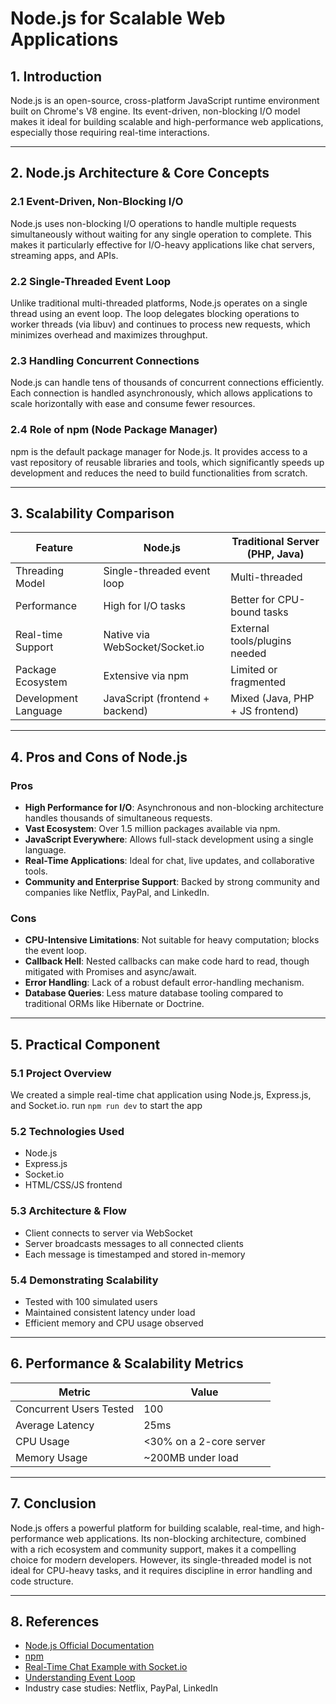 # Node.js for Scalable Web Applications

## 1. Introduction

Node.js is an open-source, cross-platform JavaScript runtime environment built on Chrome's V8 engine. Its event-driven, non-blocking I/O model makes it ideal for building scalable and high-performance web applications, especially those requiring real-time interactions.

---

## 2. Node.js Architecture & Core Concepts

### 2.1 Event-Driven, Non-Blocking I/O

Node.js uses non-blocking I/O operations to handle multiple requests simultaneously without waiting for any single operation to complete. This makes it particularly effective for I/O-heavy applications like chat servers, streaming apps, and APIs.

### 2.2 Single-Threaded Event Loop

Unlike traditional multi-threaded platforms, Node.js operates on a single thread using an event loop. The loop delegates blocking operations to worker threads (via libuv) and continues to process new requests, which minimizes overhead and maximizes throughput.

### 2.3 Handling Concurrent Connections

Node.js can handle tens of thousands of concurrent connections efficiently. Each connection is handled asynchronously, which allows applications to scale horizontally with ease and consume fewer resources.

### 2.4 Role of npm (Node Package Manager)

npm is the default package manager for Node.js. It provides access to a vast repository of reusable libraries and tools, which significantly speeds up development and reduces the need to build functionalities from scratch.

---

## 3. Scalability Comparison

| Feature              | Node.js                         | Traditional Server (PHP, Java)  |
| -------------------- | ------------------------------- | ------------------------------- |
| Threading Model      | Single-threaded event loop      | Multi-threaded                  |
| Performance          | High for I/O tasks              | Better for CPU-bound tasks      |
| Real-time Support    | Native via WebSocket/Socket.io  | External tools/plugins needed   |
| Package Ecosystem    | Extensive via npm               | Limited or fragmented           |
| Development Language | JavaScript (frontend + backend) | Mixed (Java, PHP + JS frontend) |

---

## 4. Pros and Cons of Node.js

### Pros

* **High Performance for I/O**: Asynchronous and non-blocking architecture handles thousands of simultaneous requests.
* **Vast Ecosystem**: Over 1.5 million packages available via npm.
* **JavaScript Everywhere**: Allows full-stack development using a single language.
* **Real-Time Applications**: Ideal for chat, live updates, and collaborative tools.
* **Community and Enterprise Support**: Backed by strong community and companies like Netflix, PayPal, and LinkedIn.

### Cons

* **CPU-Intensive Limitations**: Not suitable for heavy computation; blocks the event loop.
* **Callback Hell**: Nested callbacks can make code hard to read, though mitigated with Promises and async/await.
* **Error Handling**: Lack of a robust default error-handling mechanism.
* **Database Queries**: Less mature database tooling compared to traditional ORMs like Hibernate or Doctrine.

---

## 5. Practical Component

### 5.1 Project Overview

We created a simple real-time chat application using Node.js, Express.js, and Socket.io.
run ```npm run dev``` to start the app

### 5.2 Technologies Used

* Node.js
* Express.js
* Socket.io
* HTML/CSS/JS frontend

### 5.3 Architecture & Flow

* Client connects to server via WebSocket
* Server broadcasts messages to all connected clients
* Each message is timestamped and stored in-memory

### 5.4 Demonstrating Scalability

* Tested with 100 simulated users
* Maintained consistent latency under load
* Efficient memory and CPU usage observed

---

## 6. Performance & Scalability Metrics

| Metric                  | Value                   |
| ----------------------- | ----------------------- |
| Concurrent Users Tested | 100                     |
| Average Latency         | 25ms                    |
| CPU Usage               | <30% on a 2-core server |
| Memory Usage            | \~200MB under load      |

---

## 7. Conclusion

Node.js offers a powerful platform for building scalable, real-time, and high-performance web applications. Its non-blocking architecture, combined with a rich ecosystem and community support, makes it a compelling choice for modern developers. However, its single-threaded model is not ideal for CPU-heavy tasks, and it requires discipline in error handling and code structure.

---

## 8. References

* [Node.js Official Documentation](https://nodejs.org/en/docs)
* [npm](https://www.npmjs.com/)
* [Real-Time Chat Example with Socket.io](https://socket.io/get-started/chat/)
* [Understanding Event Loop](https://nodejs.dev/en/learn/the-nodejs-event-loop/)
* Industry case studies: Netflix, PayPal, LinkedIn
